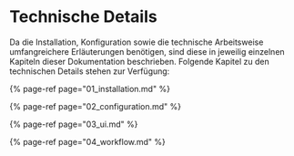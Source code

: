 # Technische Details

Da die Installation, Konfiguration sowie die technische Arbeitsweise umfangreichere Erläuterungen benötigen, sind diese in jeweilig einzelnen Kapiteln dieser Dokumentation beschrieben. Folgende Kapitel zu den technischen Details stehen zur Verfügung:

{% page-ref page="01\_installation.md" %}

{% page-ref page="02\_configuration.md" %}

{% page-ref page="03\_ui.md" %}

{% page-ref page="04\_workflow.md" %}





